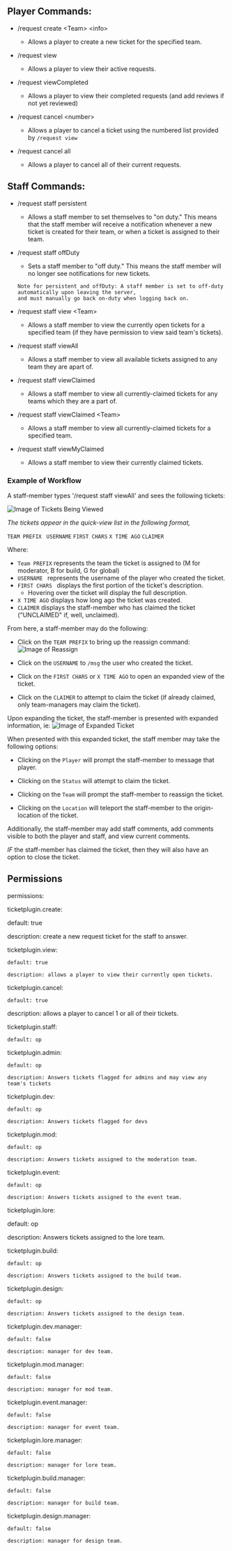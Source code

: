 ## Player Commands: 

- /request create &lt;Team&gt; &lt;info&gt;
    - Allows a player to create a new ticket for the specified team.
    
- /request view
    - Allows a player to view their active requests.
    
- /request viewCompleted
    - Allows a player to view their completed requests (and add reviews if not yet reviewed)
      
- /request cancel &lt;number&gt;
    - Allows a player to cancel a ticket using the numbered list provided by ```/request view```

- /request cancel all
    - Allows a player to cancel all of their current requests.
    
## Staff Commands:
- /request staff persistent
    - Allows a staff member to set themselves to "on duty." This means that the staff member will receive
    a notification whenever a new ticket is created for their team, or when a ticket is assigned to their team.

- /request staff offDuty
    - Sets a staff member to "off duty." This means the staff member will no longer see notifications for new
    tickets.
    
    
    ```
    Note for persistent and offDuty: A staff member is set to off-duty automatically upon leaving the server,
    and must manually go back on-duty when logging back on.
    ```
    
- /request staff view &lt;Team&gt;
    - Allows a staff member to view the currently open tickets for a specified team (if they have permission
    to view said team's tickets).
 
- /request staff viewAll
    - Allows a staff member to view all available tickets assigned to any team they are apart of.
    
- /request staff viewClaimed
    - Allows a staff member to view all currently-claimed tickets for any teams which they are a part of.
     
- /request staff viewClaimed &lt;Team&gt;
    - Allows a staff member to view all currently-claimed tickets for a specified team.
    
- /request staff viewMyClaimed
    - Allows a staff member to view their currently claimed tickets.
    
### Example of Workflow

A staff-member types '/request staff viewAll' and sees the following tickets:

![Image of Tickets Being Viewed](https://i.gyazo.com/65a1e28fde22cccbcd2be9a9fc782a76.png)

*The tickets appear in the quick-view list in the following format,*

```TEAM PREFIX ``` ```USERNAME``` ```FIRST CHARS``` ```X TIME AGO``` ```CLAIMER```

Where: 
- ```Team PREFIX``` represents the team the ticket is assigned to (M for moderator, B for build, G for global)
- ```USERNAME ``` represents the username of the player who created the ticket.
- ```FIRST CHARS ``` displays the first portion of the ticket's description.
    - Hovering over the ticket will display the full description. 
- ```X TIME AGO``` displays how long ago the ticket was created.
- ```CLAIMER``` displays the staff-member who has claimed the ticket ("UNCLAIMED" if, well, unclaimed).

From here, a staff-member may do the following:
- Click on the ```TEAM PREFIX``` to bring up the reassign command:
    ![Image of Reassign](https://i.gyazo.com/cef6449a18ba9030ae2ec0eebcfa7ccb.png)
    
- Click on the ```USERNAME```  to ```/msg``` the user who created the ticket.

- Click on the ```FIRST CHARS``` or ```X TIME AGO``` to open an expanded view of the ticket.

- Click on the ```CLAIMER``` to attempt to claim the ticket
 (if already claimed, only team-managers may claim the ticket).
 

Upon expanding the ticket, the staff-member is presented with expanded information, ie:
    ![Image of Expanded Ticket](https://i.gyazo.com/20c77f1adb70c743d5fb02fa69d177f8.png)
    
When presented with this expanded ticket, the staff member may take the following options:

- Clicking on the ```Player``` will prompt the staff-member to message that player.

- Clicking on the ```Status``` will attempt to claim the ticket.

- Clicking on the ```Team``` will prompt the staff-member to reassign the ticket.

- Clicking on the ```Location``` will teleport the staff-member to the origin-location of the ticket.

Additionally, the staff-member may add staff comments, add comments visible to both the player and staff, and view
current comments.

*IF* the staff-member has claimed the ticket, then they will also have an option to close the ticket.
 


## Permissions

permissions:

ticketplugin.create:

  default: true

  description: create a new request ticket for the staff to answer.


  ticketplugin.view:
  
    default: true

    description: allows a player to view their currently open tickets.


  ticketplugin.cancel:

    default: true
 
   description: allows a player to cancel 1 or all of their tickets.



  ticketplugin.staff:

    default: op


  ticketplugin.admin:

    default: op

    description: Answers tickets flagged for admins and may view any team's tickets


  ticketplugin.dev:

    default: op

    description: Answers tickets flagged for devs


  ticketplugin.mod:

    default: op

    description: Answers tickets assigned to the moderation team.


  ticketplugin.event:

    default: op

    description: Answers tickets assigned to the event team.


   ticketplugin.lore:
   
   default: op
   
   description: Answers tickets assigned to the lore team.



  ticketplugin.build:
  
    default: op
    
    description: Answers tickets assigned to the build team.

  ticketplugin.design:
  
    default: op
    
    description: Answers tickets assigned to the design team.



  ticketplugin.dev.manager:
  
    default: false
    
    description: manager for dev team.



  ticketplugin.mod.manager:
  
    default: false
    
    description: manager for mod team.



  ticketplugin.event.manager:
  
    default: false
    
    description: manager for event team.



  ticketplugin.lore.manager:
  
    default: false
    
    description: manager for lore team.



  ticketplugin.build.manager:
  
    default: false
    
    description: manager for build team.
    
    

  ticketplugin.design.manager:
  
    default: false
    
    description: manager for design team.






